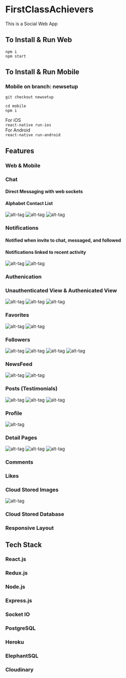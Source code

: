 # FirstClassAchievers

This is a Social Web App

## To Install & Run Web

`npm i`<br>
`npm start` <br>

## To Install & Run Mobile

### Mobile on branch: newsetup
`git checkout newsetup`<br>

`cd mobile`<br>
`npm i`<br>

For iOS<br>
`react-native run-ios`<br>
For Android<br>
`react-native run-android`<br>

## Features

### Web & Mobile
### Chat
#### Direct Messaging with web sockets
#### Alphabet Contact List
![alt-tag](./docs/photos/chat-list.png)
![alt-tag](./docs/photos/mobile-chat-list.png)
![alt-tag](./docs/photos/chat.png)
### Notifications
#### Notified when invite to chat, messaged, and followed
#### Notifications linked to recent activity
![alt-tag](./docs/photos/unread.png)
![alt-tag](./docs/photos/read.png)
### Authenication
### Unauthenticated View & Authenicated View
![alt-tag](./docs/photos/unauth.png)
![alt-tag](./docs/photos/detailed.png)
![alt-tag](./docs/photos/mobile-detailed.png)
### Favorites
![alt-tag](./docs/photos/favorites.png)
![alt-tag](./docs/photos/mobile-favorites.png)
### Followers
![alt-tag](./docs/photos/following.png)
![alt-tag](./docs/photos/mobile-followers.png)
![alt-tag](./docs/photos/detailed.png)
![alt-tag](./docs/photos/mobile-detailed.png)
### NewsFeed
![alt-tag](./docs/photos/detailed.png)
![alt-tag](./docs/photos/mobile-newsfeed-2.png)
### Posts (Testimonials)
![alt-tag](./docs/photos/posting.png)
![alt-tag](./docs/photos/posts.png)
![alt-tag](./docs/photos/mobile-posts.png)
### Profile
![alt-tag](./docs/photos/profile.png)
### Detail Pages
![alt-tag](./docs/photos/unauth.png)
![alt-tag](./docs/photos/post.png)
![alt-tag](./docs/photos/mobile-post-detail.png)
### Comments
### Likes
### Cloud Stored Images
![alt-tag](./docs/photos/photo.png)
### Cloud Stored Database
### Responsive Layout


## Tech Stack

### React.js
### Redux.js
### Node.js
### Express.js
### Socket IO
### PostgreSQL
### Heroku
### ElephantSQL
### Cloudinary
